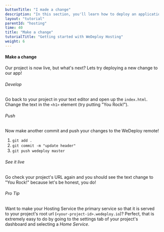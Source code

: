 ```yaml
---
buttonTitle: "I made a change"
description: "In this section, you'll learn how to deploy an application using WeDeploy Hosting."
layout: "tutorial"
parentId: "hosting"
time: 40
title: "Make a change"
tutorialTitle: "Getting started with WeDeploy Hosting"
weight: 6
---
```


#### Make a change

Our project is now live, but what's next? Lets try deploying a new change to our app!

###### Develop

Go back to your project in your text editor and open up the `index.html`. Change the text in the `<h1>` element (try putting "You Rock!").

###### Push

Now make another commit and push your changes to the WeDeploy remote!

1. `git add .`
2. `git commit -m "update header"`
3. `git push wedeploy master`

###### See it live

Go check your project's URL again and you should see the text change to "You Rock!" because let's be honest, you do!

<aside>

###### <span class="icon-16-star"></span> Pro Tip

Want to make your Hosting Service the primary service so that it is served to your project's root url (`<your-project-id>.wedeploy.io`)? Perfect, that is extremely easy to do by going to the settings tab of your project's dashboard and selecting a _Home Service_.

</aside>
